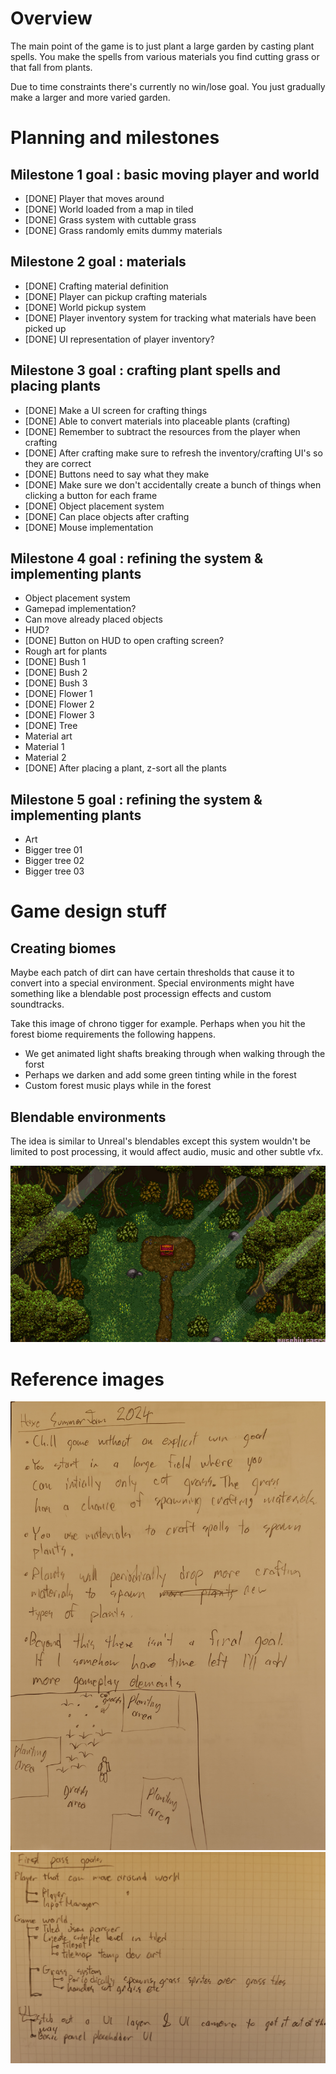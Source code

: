 # Overview

The main point of the game is to just plant a large garden by casting plant spells. You make the spells from various materials you find cutting grass or that fall from plants.

Due to time constraints there's currently no win/lose goal. You just gradually make a larger and more varied garden.

# Planning and milestones

## Milestone 1 goal : basic moving player and world

- [DONE] Player that moves around
- [DONE] World loaded from a map in tiled
- [DONE] Grass system with cuttable grass
 - [DONE] Grass randomly emits dummy materials

## Milestone 2 goal : materials

- [DONE] Crafting material definition
- [DONE] Player can pickup crafting materials
 - [DONE] World pickup system
 - [DONE] Player inventory system for tracking what materials have been picked up
  - [DONE] UI representation of player inventory?

## Milestone 3 goal : crafting plant spells and placing plants

- [DONE] Make a UI screen for crafting things
- [DONE] Able to convert materials into placeable plants (crafting)
 - [DONE] Remember to subtract the resources from the player when crafting
  - [DONE] After crafting make sure to refresh the inventory/crafting UI's so they are correct
  - [DONE] Buttons need to say what they make
  - [DONE] Make sure we don't accidentally create a bunch of things when clicking a button for each frame
- [DONE] Object placement system
 - [DONE] Can place objects after crafting
 - [DONE] Mouse implementation

## Milestone 4 goal : refining the system & implementing plants

- Object placement system
 - Gamepad implementation?
 - Can move already placed objects
- HUD?
 - [DONE] Button on HUD to open crafting screen?
- Rough art for plants
 - [DONE] Bush 1
 - [DONE] Bush 2
 - [DONE] Bush 3
 - [DONE] Flower 1
 - [DONE] Flower 2
 - [DONE] Flower 3
 - [DONE] Tree
- Material art
 - Material 1
 - Material 2
- [DONE] After placing a plant, z-sort all the plants

## Milestone 5 goal : refining the system & implementing plants

- Art
 - Bigger tree 01
 - Bigger tree 02
 - Bigger tree 03

# Game design stuff

## Creating biomes

Maybe each patch of dirt can have certain thresholds that cause it to convert into a special environment. Special environments might have something like a blendable post processign effects and custom soundtracks. 

Take this image of chrono tigger for example. Perhaps when you hit the forest biome requirements the following happens. 

- We get animated light shafts breaking through when walking through the forst
- Perhaps we darken and add some green tinting while in the forest
- Custom forest music plays while in the forest

## Blendable environments

The idea is similar to Unreal's blendables except this system wouldn't be limited to post processing, it would affect audio, music and other subtle vfx.

![images/ref_chrono_trigger_light_shafts.png](images/ref_chrono_trigger_light_shafts.png)

 # Reference images

![images/IMG_20240610_160610.jpg](images/IMG_20240610_160626.jpg)
![images/IMG_20240610_160610.jpg](images/IMG_20240610_160610.jpg)


